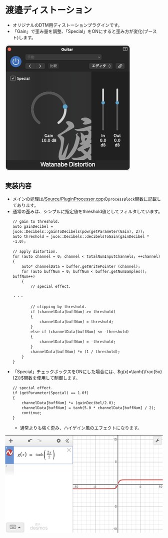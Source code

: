 # 渡邉ディストーション
* オリジナルのDTM用ディストーションプラグインです。
* 「Gain」で歪み量を調整、「Special」をONにすると歪み方が変化(ブースト)します。
<img width=400 src="ReadMeContents/watanabe_distortion.png"/>

## 実装内容

* メインの処理は<a href="Source/PluginProcessor.cpp">/Source/PluginProcessor.cpp</a>の<code>processBlock</code>関数に記載してあります。
* 通常の歪みは、シンプルに指定値をthreshold値としてフィルタしています。
  ```
  // gain to threshold.
  auto gainDecibel = juce::Decibels::gainToDecibels(pow(getParameter(Gain), 2));
  auto threshold = juce::Decibels::decibelsToGain(gainDecibel * -1.0);
  
  // apply distortion.
  for (auto channel = 0; channel < totalNumInputChannels; ++channel)
  {
      auto* channelData = buffer.getWritePointer (channel);
      for (auto buffNum = 0; buffNum < buffer.getNumSamples(); buffNum++)
      {
          // special effect.
  
  ・・・
  
          // clipping by threshold.
          if (channelData[buffNum] >= threshold)
          {
              channelData[buffNum] = threshold;
          }
          else if (channelData[buffNum] <= -threshold)
          {
              channelData[buffNum] = -threshold;
          }
          channelData[buffNum] *= (1 / threshold);
      }
  }
  ```
* 「Special」チェックボックスをONにした場合には、$`g(x)=\tanh{\frac{5x}{2}}`$関数を使用して制御します。
    ```
    // special effect.
    if (getParameter(Special) == 1.0f)
    {
        channelData[buffNum] *= (gainDecibel/2.0);
        channelData[buffNum] = tanh(5.0 * channelData[buffNum] / 2);
        continue;
    }
    ```
  * 通常よりも強く歪み、ハイゲイン風のエフェクトになります。
<img width=600 src="ReadMeContents/distortion_func.png"/>
